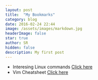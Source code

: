 ```yaml
---
layout: post
title:  "My Bookmarks"
category: blog
date: 2016-02-24 22:44
image: /assets/images/markdown.jpg
headerImage: false
star: true
author: SR
hidden: false
description: My first post
---
```



* Interesing Linux commands [Click here](https://linuxhandbook.com)
* Vim Cheatsheet [Click here](https://github.com/s-raj/vimsheet/blob/gh-pages/index.md)



